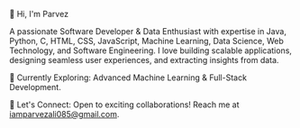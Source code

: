 👋 Hi, I'm Parvez

A passionate Software Developer & Data Enthusiast with expertise in Java, Python, C, HTML, CSS, JavaScript, Machine Learning, Data Science, Web Technology, and Software Engineering. I love building scalable applications, designing seamless user experiences, and extracting insights from data.

🌱 Currently Exploring: Advanced Machine Learning & Full-Stack Development.

💬 Let's Connect: Open to exciting collaborations! Reach me at iamparvezali085@gmail.com.
